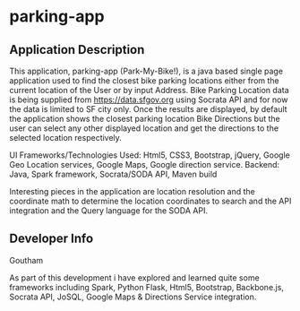 parking-app
===========

Application Description
-----------------------
This application, parking-app (Park-My-Bike!), is a java based single page application used to find the closest
bike parking locations either from the current location of the User or by input Address. 
Bike Parking Location data is being supplied from https://data.sfgov.org using Socrata API and for now the data is limited to 
SF city only.
Once the results are displayed, by default the application shows the closest parking location Bike Directions but the user can
select any other displayed location and get the directions to the selected location respectively.

UI Frameworks/Technologies Used: Html5, CSS3, Bootstrap, jQuery, Google Geo Location services, Google Maps, Google direction service.
Backend: Java, Spark framework, Socrata/SODA API, Maven build

Interesting pieces in the application are location resolution and the coordinate math to determine the location coordinates to search and
the API integration and the Query language for the SODA API.


Developer Info
----------------
Goutham


As part of this development i have explored and learned quite some frameworks including Spark, Python Flask, Html5, Bootstrap, 
Backbone.js, Socrata API, JoSQL, Google Maps & Directions Service integration.







